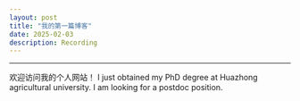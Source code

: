 ```yaml
---
layout: post
title: "我的第一篇博客"
date: 2025-02-03
description: Recording
---
```

---
欢迎访问我的个人网站！
I just obtained my PhD degree at Huazhong agricultural university. I am looking for a postdoc position.
